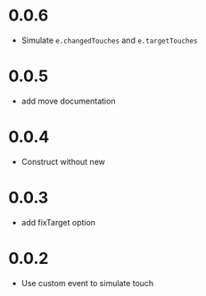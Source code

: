# 0.0.6
* Simulate `e.changedTouches` and `e.targetTouches`

# 0.0.5
* add move documentation

# 0.0.4
* Construct without new

# 0.0.3
* add fixTarget option

# 0.0.2
* Use custom event to simulate touch
